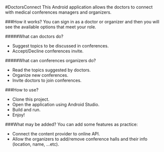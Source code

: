 #DoctorsConnect
This Android application allows the doctors to connect with medical conferences managers and organizers.

###How it works?
You can sign in as a doctor or organizer and then you will see the available options that meet your role.

#####What can doctors do?
- Suggest topics to be discussed in conferences.
- Accept/Decline conferences invite.

#####What can conferences organizers do?
- Read the topics suggested by doctors.
- Organize new conferences.
- Invite doctors to join conferences.

###How to use?
- Clone this project.
- Open the application using Android Studio.
- Build and run.
- Enjoy!

###What may be added?
You can add some features as practice:
- Connect the content provider to online API.
- Allow the organizers to add/remove conference halls and their info (location, name, ...etc).


